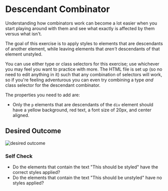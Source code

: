 # Descendant Combinator
Understanding how combinators work can become a lot easier when you start playing around with them 
and see what exactly is affected by them versus what isn't.

The goal of this exercise is to apply styles to elements that are descendants of another element, 
while leaving elements that *aren't* descendants of that element unstyled.

You can use either type or class selectors for this exercise; use whichever you may feel you want to practice with more. 
The HTML file is set up (so no need to edit anything in it) such that any combination of selectors will work, 
so if you're feeling adventurous you can even try combining a type *and* class selector for the descendant combinator.

The properties you need to add are:

* Only the `p` elements that are descendants of the `div` 
element should have a yellow background, red text, a font size of 20px, 
and center aligned.

## Desired Outcome
![desired outcome](./desired-outcome.png)


### Self Check
- Do the elements that contain the text "This should be styled" have the correct styles applied?
- Do the elements that contain the text "This should be unstyled" have no styles applied?
